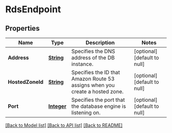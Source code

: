 # RdsEndpoint
## Properties

Name | Type | Description | Notes
------------ | ------------- | ------------- | -------------
**Address** | [**String**](string.md) | Specifies the DNS address of the DB instance. | [optional] [default to null]
**HostedZoneId** | [**String**](string.md) | Specifies the ID that Amazon Route 53 assigns when you create a hosted zone. | [optional] [default to null]
**Port** | [**Integer**](integer.md) | Specifies the port that the database engine is listening on. | [optional] [default to null]

[[Back to Model list]](../README.md#documentation-for-models) [[Back to API list]](../README.md#documentation-for-api-endpoints) [[Back to README]](../README.md)

